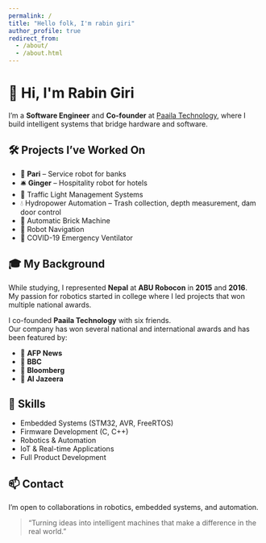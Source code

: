 ```yaml
---
permalink: /
title: "Hello folk, I'm rabin giri"
author_profile: true
redirect_from: 
  - /about/
  - /about.html
---
```

# 👋 Hi, I'm Rabin Giri

I’m a **Software Engineer** and **Co-founder** at [Paaila Technology](https://www.paailatechnology.com/), where I build intelligent systems that bridge hardware and software.

## 🛠️ Projects I’ve Worked On

- 🤖 **Pari** – Service robot for banks  
- 🛎️ **Ginger** – Hospitality robot for hotels  
- 🚦 Traffic Light Management Systems  
- 💧 Hydropower Automation – Trash collection, depth measurement, dam door control  
- 🧱 Automatic Brick Machine  
- 🧭 Robot Navigation  
- 🏥 COVID-19 Emergency Ventilator

## 🎓 My Background

While studying, I represented **Nepal** at **ABU Robocon** in **2015** and **2016**.  
My passion for robotics started in college where I led projects that won multiple national awards.

I co-founded **Paaila Technology** with six friends.  
Our company has won several national and international awards and has been featured by:

- 📰 **AFP News**
- 📰 **BBC**
- 📰 **Bloomberg**
- 📰 **Al Jazeera**

## 🔧 Skills

- Embedded Systems (STM32, AVR, FreeRTOS)  
- Firmware Development (C, C++)  
- Robotics & Automation  
- IoT & Real-time Applications  
- Full Product Development

## 📫 Contact

I’m open to collaborations in robotics, embedded systems, and automation.

> “Turning ideas into intelligent machines that make a difference in the real world.”
